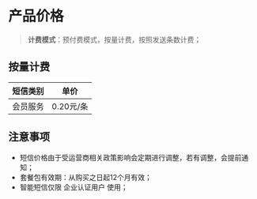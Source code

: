 # 产品价格



> **计费模式**：预付费模式，按量计费，按照发送条数计费；



## 按量计费

| 短信类别 | 单价 | 
|:-----:|:-----: | 
| 会员服务 | 0.20元/条| 



## 注意事项

- 短信价格由于受运营商相关政策影响会定期进行调整，若有调整，会提前通知；
- 套餐包有效期：从购买之日起12个月有效；
- 智能短信仅限 企业认证用户 使用；
